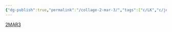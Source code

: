 ```yaml
---
{"dg-publish":true,"permalink":"/collage-2-mar-3/","tags":["c/LK","c/jonny","c/self","c/series","c/leaf","c/abstract","c/chains","c/wings","c/colorfull"],"created":"2024-01-09T08:57:13.347-05:00","updated":"2024-01-09T08:57:55.534-05:00"}
---
```



[2MAR3](https://www.instagram.com/p/CwVLpVfOzyf/)
